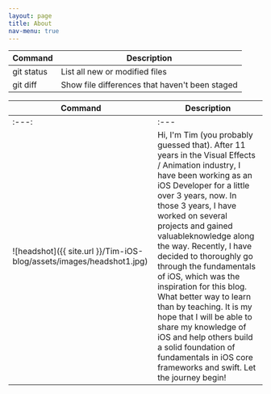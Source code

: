```yaml
---
layout: page
title: About
nav-menu: true
---
```


| Command | Description |
| --- | --- |
| git status | List all new or modified files |
| git diff | Show file differences that haven't been staged |


| Command | Description |
| --- | --- |
| :---:         |     :---      |
| ![headshot]({{ site.url }}/Tim-iOS-blog/assets/images/headshot1.jpg) | Hi, I'm Tim (you probably guessed that). After 11 years in the Visual Effects / Animation industry, I have been working as an iOS Developer for a little over 3 years, now. In those 3 years, I have worked on several projects and gained valuableknowledge along the way. Recently, I have decided to thoroughly go through the fundamentals of iOS, which was the inspiration for this blog. What better way to learn than by teaching. It is my hope that I will be able to share my knowledge of iOS and help others build a solid foundation of fundamentals in iOS core frameworks and swift. Let the journey begin! |
